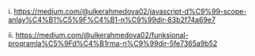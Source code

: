 i. https://medium.com/@ulkerahmedova02/javascript-d%C9%99-scope-anlay%C4%B1%C5%9F%C4%B1-n%C9%99dir-83b2f74a69e7

ii. https://medium.com/@ulkerahmedova02/funksional-proqramla%C5%9Fd%C4%B1rma-n%C9%99dir-5fe7365a9b52